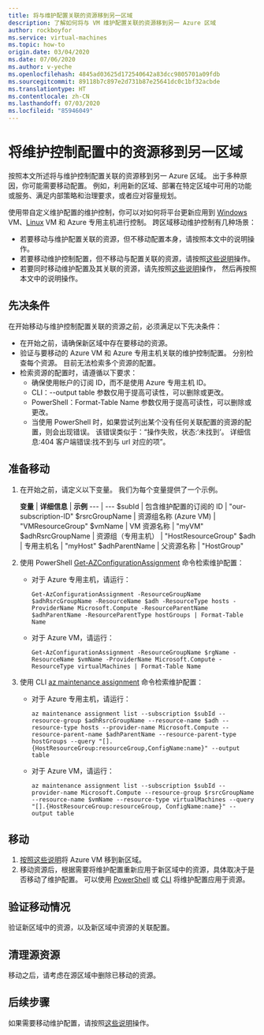 ```yaml
---
title: 将与维护配置关联的资源移到另一区域
description: 了解如何将与 VM 维护配置关联的资源移到另一 Azure 区域
author: rockboyfor
ms.service: virtual-machines
ms.topic: how-to
origin.date: 03/04/2020
ms.date: 07/06/2020
ms.author: v-yeche
ms.openlocfilehash: 4845ad03625d172540642a83dcc9805701a09fdb
ms.sourcegitcommit: 89118b7c897e2d731b87e25641dc0c1bf32acbde
ms.translationtype: HT
ms.contentlocale: zh-CN
ms.lasthandoff: 07/03/2020
ms.locfileid: "85946049"
---
```

# <a name="move-resources-in-a-maintenance-control-configuration-to-another-region"></a>将维护控制配置中的资源移到另一区域

按照本文所述将与维护控制配置关联的资源移到另一 Azure 区域。 出于多种原因，你可能需要移动配置。 例如，利用新的区域、部署在特定区域中可用的功能或服务、满足内部策略和治理要求，或者应对容量规划。

使用带自定义维护配置的维护控制，你可以对如何将平台更新应用到 [Windows](/virtual-machines/maintenance-control-cli?toc=/virtual-machines/windows/toc.json&bc=/virtual-machines/windows/breadcrumb/toc.json) VM、[Linux](/virtual-machines/maintenance-control-cli?toc=%2Fazure%2Fvirtual-machines%2Flinux%2Ftoc.json&bc=%2Fvirtual-machines%2Flinux%2Fbreadcrumb%2Ftoc.json&view=azure-java-stable) VM 和 Azure 专用主机进行控制。 跨区域移动维护控制有几种场景：

- 若要移动与维护配置关联的资源，但不移动配置本身，请按照本文中的说明操作。
- 若要移动维护控制配置，但不移动与配置关联的资源，请按照[这些说明](move-region-maintenance-configuration.md)操作。
- 若要同时移动维护配置及其关联的资源，请先按照[这些说明](move-region-maintenance-configuration.md)操作， 然后再按照本文中的说明操作。

## <a name="prerequisites"></a>先决条件

在开始移动与维护控制配置关联的资源之前，必须满足以下先决条件：

- 在开始之前，请确保新区域中存在要移动的资源。
- 验证与要移动的 Azure VM 和 Azure 专用主机关联的维护控制配置。 分别检查每个资源。 目前无法检索多个资源的配置。
- 检索资源的配置时，请遵循以下要求：
    - 确保使用帐户的订阅 ID，而不是使用 Azure 专用主机 ID。
    - CLI：--output table 参数仅用于提高可读性，可以删除或更改。
    - PowerShell：Format-Table Name 参数仅用于提高可读性，可以删除或更改。
    - 当使用 PowerShell 时，如果尝试列出某个没有任何关联配置的资源的配置，则会出现错误。 该错误类似于：“操作失败，状态:‘未找到’。 详细信息:404 客户端错误:找不到与 url 对应的项”。

## <a name="prepare-to-move"></a>准备移动

1. 在开始之前，请定义以下变量。 我们为每个变量提供了一个示例。

    **变量** | **详细信息** | **示例**
    --- | ---
    $subId | 包含维护配置的订阅的 ID | "our-subscription-ID"
    $rsrcGroupName | 资源组名称 (Azure VM) | "VMResourceGroup"
    $vmName | VM 资源名称 |  "myVM"
    $adhRsrcGroupName |  资源组（专用主机） | "HostResourceGroup"
    $adh | 专用主机名 | "myHost"
    $adhParentName | 父资源名称 | "HostGroup"

2. 使用 PowerShell [Get-AZConfigurationAssignment](https://docs.microsoft.com/powershell/module/az.maintenance/Get-AzConfigurationAssignment?view=azps-3.5.0) 命令检索维护配置：

    - 对于 Azure 专用主机，请运行：
        ```
        Get-AzConfigurationAssignment -ResourceGroupName $adhRsrcGroupName -ResourceName $adh -ResourceType hosts -ProviderName Microsoft.Compute -ResourceParentName $adhParentName -ResourceParentType hostGroups | Format-Table Name
        ```

    - 对于 Azure VM，请运行：

        ```
        Get-AzConfigurationAssignment -ResourceGroupName $rgName -ResourceName $vmName -ProviderName Microsoft.Compute -ResourceType virtualMachines | Format-Table Name
        ```
3. 使用 CLI [az maintenance assignment](https://docs.microsoft.com/cli/azure/ext/maintenance/maintenance/assignment?view=azure-cli-latest#az-maintenance-assignment) 命令检索维护配置：

    - 对于 Azure 专用主机，请运行：

        ```
        az maintenance assignment list --subscription $subId --resource-group $adhRsrcGroupName --resource-name $adh --resource-type hosts --provider-name Microsoft.Compute --resource-parent-name $adhParentName --resource-parent-type hostGroups --query "[].{HostResourceGroup:resourceGroup,ConfigName:name}" --output table
        ```

    - 对于 Azure VM，请运行：

        ```
        az maintenance assignment list --subscription $subId --provider-name Microsoft.Compute --resource-group $rsrcGroupName --resource-name $vmName --resource-type virtualMachines --query "[].{HostResourceGroup:resourceGroup, ConfigName:name}" --output table
        ```

## <a name="move"></a>移动 

1. [按照这些说明](/site-recovery/azure-to-azure-tutorial-migrate?toc=/virtual-machines/windows/toc.json&bc=/virtual-machines/windows/breadcrumb/toc.json)将 Azure VM 移到新区域。
2. 移动资源后，根据需要将维护配置重新应用于新区域中的资源，具体取决于是否移动了维护配置。 可以使用 [PowerShell](../virtual-machines/maintenance-control-powershell.md) 或 [CLI](../virtual-machines/maintenance-control-cli.md) 将维护配置应用于资源。

## <a name="verify-the-move"></a>验证移动情况

验证新区域中的资源，以及新区域中资源的关联配置。 

## <a name="clean-up-source-resources"></a>清理源资源

移动之后，请考虑在源区域中删除已移动的资源。

## <a name="next-steps"></a>后续步骤

如果需要移动维护配置，请按照[这些说明](move-region-maintenance-configuration.md)操作。

<!-- Update_Description: update meta properties, wording update, update link -->